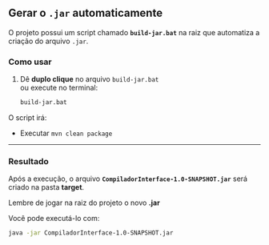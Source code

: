 ## Gerar o `.jar` automaticamente

O projeto possui um script chamado **`build-jar.bat`** na raiz que automatiza a criação do arquivo `.jar`.

### Como usar

1. Dê **duplo clique** no arquivo `build-jar.bat`  
   ou execute no terminal:

   ```bash
   build-jar.bat

O script irá:

- Executar `mvn clean package`

---

### Resultado

Após a execução, o arquivo **`CompiladorInterface-1.0-SNAPSHOT.jar`** será criado na pasta **target**.

Lembre de jogar na raiz do projeto o novo **.jar**

Você pode executá-lo com:

```bash
java -jar CompiladorInterface-1.0-SNAPSHOT.jar

